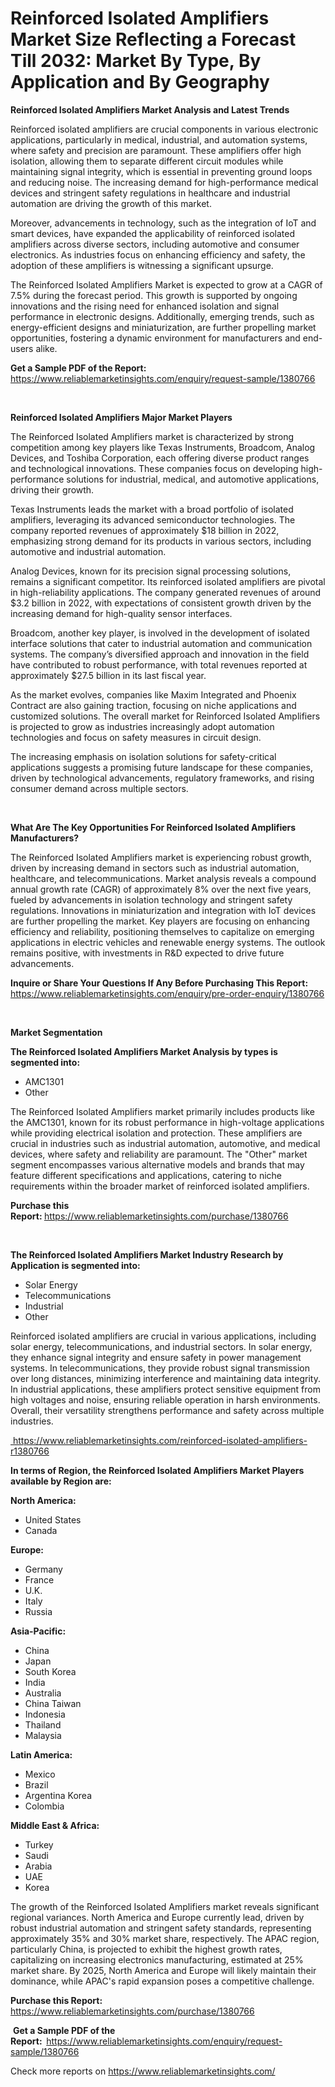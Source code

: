 <p><h1>Reinforced Isolated Amplifiers Market Size Reflecting a Forecast Till 2032: Market By Type, By Application and By Geography</h1></p><p><strong>Reinforced Isolated Amplifiers Market Analysis and Latest Trends</strong></p>
<p><p>Reinforced isolated amplifiers are crucial components in various electronic applications, particularly in medical, industrial, and automation systems, where safety and precision are paramount. These amplifiers offer high isolation, allowing them to separate different circuit modules while maintaining signal integrity, which is essential in preventing ground loops and reducing noise. The increasing demand for high-performance medical devices and stringent safety regulations in healthcare and industrial automation are driving the growth of this market.</p><p>Moreover, advancements in technology, such as the integration of IoT and smart devices, have expanded the applicability of reinforced isolated amplifiers across diverse sectors, including automotive and consumer electronics. As industries focus on enhancing efficiency and safety, the adoption of these amplifiers is witnessing a significant upsurge.</p><p>The Reinforced Isolated Amplifiers Market is expected to grow at a CAGR of 7.5% during the forecast period. This growth is supported by ongoing innovations and the rising need for enhanced isolation and signal performance in electronic designs. Additionally, emerging trends, such as energy-efficient designs and miniaturization, are further propelling market opportunities, fostering a dynamic environment for manufacturers and end-users alike.</p></p>
<p><strong>Get a Sample PDF of the Report:&nbsp;</strong> <a href="https://www.reliablemarketinsights.com/enquiry/request-sample/1380766?utm_campaign=2538&utm_medium=2&utm_source=Github&utm_content=ia&utm_term=11042025&utm_id=reinforced-isolated-amplifiers">https://www.reliablemarketinsights.com/enquiry/request-sample/1380766</a></p>
<p>&nbsp;</p>
<p><strong>Reinforced Isolated Amplifiers Major Market Players</strong></p>
<p><p>The Reinforced Isolated Amplifiers market is characterized by strong competition among key players like Texas Instruments, Broadcom, Analog Devices, and Toshiba Corporation, each offering diverse product ranges and technological innovations. These companies focus on developing high-performance solutions for industrial, medical, and automotive applications, driving their growth.</p><p>Texas Instruments leads the market with a broad portfolio of isolated amplifiers, leveraging its advanced semiconductor technologies. The company reported revenues of approximately $18 billion in 2022, emphasizing strong demand for its products in various sectors, including automotive and industrial automation.</p><p>Analog Devices, known for its precision signal processing solutions, remains a significant competitor. Its reinforced isolated amplifiers are pivotal in high-reliability applications. The company generated revenues of around $3.2 billion in 2022, with expectations of consistent growth driven by the increasing demand for high-quality sensor interfaces.</p><p>Broadcom, another key player, is involved in the development of isolated interface solutions that cater to industrial automation and communication systems. The company’s diversified approach and innovation in the field have contributed to robust performance, with total revenues reported at approximately $27.5 billion in its last fiscal year.</p><p>As the market evolves, companies like Maxim Integrated and Phoenix Contract are also gaining traction, focusing on niche applications and customized solutions. The overall market for Reinforced Isolated Amplifiers is projected to grow as industries increasingly adopt automation technologies and focus on safety measures in circuit design.</p><p>The increasing emphasis on isolation solutions for safety-critical applications suggests a promising future landscape for these companies, driven by technological advancements, regulatory frameworks, and rising consumer demand across multiple sectors.</p></p>
<p>&nbsp;</p>
<p><strong>What Are The Key Opportunities For Reinforced Isolated Amplifiers Manufacturers?</strong></p>
<p><p>The Reinforced Isolated Amplifiers market is experiencing robust growth, driven by increasing demand in sectors such as industrial automation, healthcare, and telecommunications. Market analysis reveals a compound annual growth rate (CAGR) of approximately 8% over the next five years, fueled by advancements in isolation technology and stringent safety regulations. Innovations in miniaturization and integration with IoT devices are further propelling the market. Key players are focusing on enhancing efficiency and reliability, positioning themselves to capitalize on emerging applications in electric vehicles and renewable energy systems. The outlook remains positive, with investments in R&D expected to drive future advancements.</p></p>
<p><strong>Inquire or Share Your Questions If Any Before Purchasing This Report:</strong> <a href="https://www.reliablemarketinsights.com/enquiry/pre-order-enquiry/1380766?utm_campaign=2538&utm_medium=2&utm_source=Github&utm_content=ia&utm_term=11042025&utm_id=reinforced-isolated-amplifiers">https://www.reliablemarketinsights.com/enquiry/pre-order-enquiry/1380766</a></p>
<p>&nbsp;</p>
<p><strong>Market Segmentation</strong></p>
<p><strong>The Reinforced Isolated Amplifiers Market Analysis by types is segmented into:</strong></p>
<p><ul><li>AMC1301</li><li>Other</li></ul></p>
<p><p>The Reinforced Isolated Amplifiers market primarily includes products like the AMC1301, known for its robust performance in high-voltage applications while providing electrical isolation and protection. These amplifiers are crucial in industries such as industrial automation, automotive, and medical devices, where safety and reliability are paramount. The "Other" market segment encompasses various alternative models and brands that may feature different specifications and applications, catering to niche requirements within the broader market of reinforced isolated amplifiers.</p></p>
<p><strong>Purchase this Report:&nbsp;</strong><a href="https://www.reliablemarketinsights.com/purchase/1380766?utm_campaign=2538&utm_medium=2&utm_source=Github&utm_content=ia&utm_term=11042025&utm_id=reinforced-isolated-amplifiers">https://www.reliablemarketinsights.com/purchase/1380766</a></p>
<p>&nbsp;</p>
<p><strong>The Reinforced Isolated Amplifiers Market Industry Research by Application is segmented into:</strong></p>
<p><ul><li>Solar Energy</li><li>Telecommunications</li><li>Industrial</li><li>Other</li></ul></p>
<p><p>Reinforced isolated amplifiers are crucial in various applications, including solar energy, telecommunications, and industrial sectors. In solar energy, they enhance signal integrity and ensure safety in power management systems. In telecommunications, they provide robust signal transmission over long distances, minimizing interference and maintaining data integrity. In industrial applications, these amplifiers protect sensitive equipment from high voltages and noise, ensuring reliable operation in harsh environments. Overall, their versatility strengthens performance and safety across multiple industries.</p></p>
<p><a href="https://www.reliablemarketinsights.com/reinforced-isolated-amplifiers-r1380766?utm_campaign=2538&utm_medium=2&utm_source=Github&utm_content=ia&utm_term=11042025&utm_id=reinforced-isolated-amplifiers">&nbsp;https://www.reliablemarketinsights.com/reinforced-isolated-amplifiers-r1380766</a></p>
<p><strong>In terms of Region, the Reinforced Isolated Amplifiers Market Players available by Region are:</strong></p>
<p>
    <p> <strong> North America: </strong>
        <ul>
            <li>United States</li>
            <li>Canada</li>
        </ul>
        </p> 
    <p> <strong> Europe: </strong>
        <ul>
            <li>Germany</li>
            <li>France</li>
            <li>U.K.</li>
            <li>Italy</li>
            <li>Russia</li>
        </ul>
        </p> 
    <p> <strong> Asia-Pacific: </strong>
        <ul>
            <li>China</li>
            <li>Japan</li>
            <li>South Korea</li>
            <li>India</li>
            <li>Australia</li>
            <li>China Taiwan</li>
            <li>Indonesia</li>
            <li>Thailand</li>
            <li>Malaysia</li>
        </ul>
        </p> 
    <p> <strong> Latin America: </strong>
        <ul>
            <li>Mexico</li>
            <li>Brazil</li>
            <li>Argentina Korea</li>
            <li>Colombia</li>
        </ul>
        </p> 
    <p> <strong> Middle East & Africa: </strong>
        <ul>
            <li>Turkey</li>
            <li>Saudi</li>
            <li>Arabia</li>
            <li>UAE</li>
            <li>Korea</li>
        </ul>
    </p>
    </p>
<p><p>The growth of the Reinforced Isolated Amplifiers market reveals significant regional variances. North America and Europe currently lead, driven by robust industrial automation and stringent safety standards, representing approximately 35% and 30% market share, respectively. The APAC region, particularly China, is projected to exhibit the highest growth rates, capitalizing on increasing electronics manufacturing, estimated at 25% market share. By 2025, North America and Europe will likely maintain their dominance, while APAC's rapid expansion poses a competitive challenge.</p></p>
<p><strong>Purchase this Report: </strong><a href="https://www.reliablemarketinsights.com/purchase/1380766?utm_campaign=2538&utm_medium=2&utm_source=Github&utm_content=ia&utm_term=11042025&utm_id=reinforced-isolated-amplifiers">https://www.reliablemarketinsights.com/purchase/1380766</a></p>
<p>&nbsp;<strong>Get a Sample PDF of the Report:&nbsp;&nbsp;</strong><a href="https://www.reliablemarketinsights.com/enquiry/request-sample/1380766?utm_campaign=2538&utm_medium=2&utm_source=Github&utm_content=ia&utm_term=11042025&utm_id=reinforced-isolated-amplifiers">https://www.reliablemarketinsights.com/enquiry/request-sample/1380766</a></p>
<p><strong></strong></p>
<p>Check more reports on <a href="https://www.reliablemarketinsights.com/?utm_campaign=2538&utm_medium=2&utm_source=Github&utm_content=ia&utm_term=11042025&utm_id=reinforced-isolated-amplifiers">https://www.reliablemarketinsights.com/</a></p>
